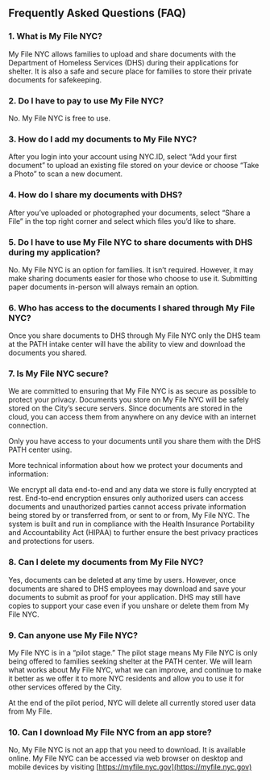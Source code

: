 ## Frequently Asked Questions (FAQ)

### 1. What is My File NYC?

My File NYC allows families to upload and share documents with the Department of Homeless Services (DHS) during their applications for shelter. It is also a safe and secure place for families to store their private documents for safekeeping.

### 2. Do I have to pay to use My File NYC?

No. My File NYC is free to use.

### 3. How do I add my documents to My File NYC?

After you login into your account using NYC.ID, select “Add your first document” to upload an existing file stored on your device or choose “Take a Photo” to scan a new document. 

### 4. How do I share my documents with DHS?

After you’ve uploaded or photographed your documents, select “Share a File” in the top right corner and select which files you’d like to share. 

### 5. Do I have to use My File NYC to share documents with DHS during my application?

No. My File NYC is an option for families. It isn’t required. However, it may make sharing documents easier for those who choose to use it. Submitting paper documents in-person will always remain an option. 

### 6. Who has access to the documents I shared through My File NYC?

Once you share documents to DHS through My File NYC only the DHS team at the PATH intake center will have the ability to view and download the documents you shared.

### 7. Is My File NYC secure?

We are committed to ensuring that My File NYC is as secure as possible to protect your privacy. Documents you store on My File NYC will be safely stored on the City’s secure servers. Since documents are stored in the cloud, you can access them from anywhere on any device with an internet connection. 

Only you have access to your documents until you share them with the DHS PATH center using.

More technical information about how we protect your documents and information: 

We encrypt all data end-to-end and any data we store is fully encrypted at rest. End-to-end encryption ensures only authorized users can access documents and unauthorized parties cannot access private information being stored by or transferred from, or sent to or from, My File NYC. The system is built and run in compliance with the Health Insurance Portability and Accountability Act (HIPAA) to further ensure the best privacy practices and protections for users.

### 8. Can I delete my documents from My File NYC?

Yes, documents can be deleted at any time by users. However, once documents are shared to DHS employees may download and save your documents to submit as proof for your application. DHS may still have copies to support your case even if you unshare or delete them from My File NYC.

### 9. Can anyone use My File NYC?

My File NYC is in a “pilot stage.” The pilot stage means My File NYC is only being offered to families seeking shelter at the PATH center. We will learn what works about My File NYC, what we can improve, and continue to make it better as we offer it to more NYC residents and allow you to use it for other services offered by the City.

At the end of the pilot period, NYC will delete all currently stored user data from My File.

### 10. Can I download My File NYC from an app store?

No, My File NYC is not an app that you need to download. It is available online. My File NYC can be accessed via web browser on desktop and mobile devices by visiting [https://myfile.nyc.gov](https://myfile.nyc.gov)